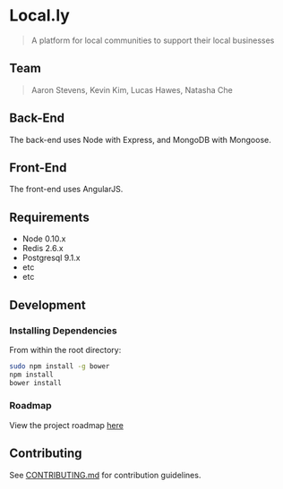 # Local.ly

> A platform for local communities to support their local businesses

## Team

> Aaron Stevens, Kevin Kim, Lucas Hawes, Natasha Che

## Back-End

The back-end uses Node with Express, and MongoDB with Mongoose.

## Front-End

The front-end uses AngularJS.

## Requirements

- Node 0.10.x
- Redis 2.6.x
- Postgresql 9.1.x
- etc
- etc

## Development

### Installing Dependencies

From within the root directory:

```sh
sudo npm install -g bower
npm install
bower install
```

### Roadmap

View the project roadmap [here](LINK_TO_PROJECT_ISSUES)


## Contributing

See [CONTRIBUTING.md](CONTRIBUTING.md) for contribution guidelines.

